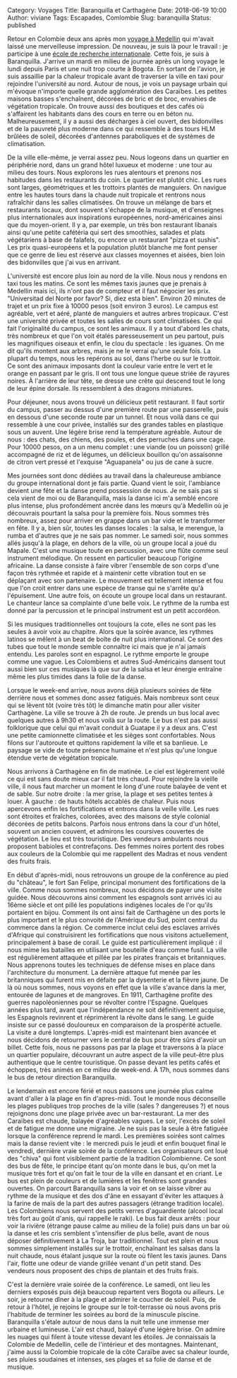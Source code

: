 Category: Voyages
Title: Baranquilla et Carthagène
Date: 2018-06-19 10:00
Author: viviane
Tags: Escapades, Comlombie
Slug: baranquilla
Status: published

Retour en Colombie deux ans après mon [voyage à Medellin](/medellin.html) qui m'avait laissé une merveilleuse impression. De nouveau, je suis là pour le travail : je participe à une [école de recherche internationale](http://openpyviv.com/2016/07/12/ECCO/). Cette fois, je suis à Baranquilla. J'arrive un mardi en milieu de journée après un long voyage le lundi depuis Paris et une nuit trop courte à Bogota. En sortant de l'avion, je suis assaillie par la chaleur tropicale avant de traverser la ville en taxi pour rejoindre l'université au nord. Autour de nous, je vois un paysage urbain qui m'évoque n'importe quelle grande agglomération des Caraïbes. Les petites maisons basses s'enchaînent, décorées de bric et de broc, envahies de végétation tropicale. On trouve aussi des boutiques et des cafés où s'affairent les habitants dans des cours en terre ou en béton nu. Malheureusement, il y a aussi des décharges à ciel ouvert, des bidonvilles et de la pauvreté plus moderne dans ce qui ressemble à des tours HLM brûlées de soleil, décorées d'antennes paraboliques et de systèmes de climatisation.

De la ville elle-même, je verrai assez peu. Nous logeons dans un quartier en périphérie nord, dans un grand hôtel luxueux et moderne : une tour au milieu des tours. Nous explorons les rues alentours et prenons nos habitudes dans les restaurants du coin. Le quartier est plutôt chic. Les rues sont larges, géométriques et les trottoirs plantés de manguiers. On navigue entre les hautes tours dans la chaude nuit tropicale et rentrons nous rafraîchir dans les salles climatisées. On trouve un mélange de bars et restaurants locaux, dont souvent s'échappe de la musique, et d'enseignes plus internationales aux inspirations européennes, nord-américaines ainsi que du moyen-orient. Il y a, par exemple, un très bon restaurant libanais ainsi qu'une petite cafétéria qui sert des smoothies, salades et plats végétariens à base de falafels, ou encore un restaurant "pizza et sushis". Les prix quasi-européens et la population plutôt blanche me font penser que ce genre de lieu est réservé aux classes moyennes et aisées, bien loin des bidonvilles que j'ai vus en arrivant.

L'université est encore plus loin au nord de la ville. Nous nous y rendons en taxi tous les matins. Ce sont les mêmes taxis jaunes que je prenais à Medellin mais ici, ils n'ont pas de compteur et il faut négocier les prix. "Universitad del Norte por favor? Si, diez esta bien". Environ 20 minutes de trajet et un prix fixe à 10000 pesos (soit environ 3 euros). Le campus est agréable, vert et aéré, planté de manguiers et autres arbres tropicaux. C'est une université privée et toutes les salles de cours sont climatisées. Ce qui fait l'originalité du campus, ce sont les animaux. Il y a tout d'abord les chats, très nombreux et que l'on voit étalés paresseusement un peu partout, puis les magnifiques oiseaux et enfin, le clou du spectacle : les iguanes. On me dit qu'ils montent aux arbres, mais je ne le verrai qu'une seule fois. La plupart du temps, nous les repérons au sol, dans l'herbe ou sur le trottoir. Ce sont des animaux imposants dont la couleur varie entre le vert et le orange en passant par le gris. Il ont tous une longue queue striée de rayures noires. À l'arrière de leur tête, se dresse une crête qui descend tout le long de leur épine dorsale. Ils ressemblent à des dragons miniatures.

Pour déjeuner, nous avons trouvé un délicieux petit restaurant. Il faut sortir du campus, passer au dessus d'une première route par une passerelle, puis en dessous d'une seconde route par un tunnel. Et nous voilà dans ce qui ressemble à une cour privée, installés sur des grandes tables en plastique sous un auvent. Une légère brise rend la température agréable. Autour de nous : des chats, des chiens, des poules, et des perruches dans une cage. Pour 10000 pesos, on a un menu complet : une viande (ou un poisson) grillé accompagné de riz et de légumes, un délicieux bouillon qu'on assaisonne de citron vert pressé et l'exquise "Aguapanela" ou jus de cane à sucre.

Mes journées sont donc dédiées au travail dans la chaleureuse ambiance du groupe international dont je fais partie. Quand vient le soir, l'ambiance devient une fête et la danse prend possession de nous. Je ne sais pas si cela vient de moi ou de Baranquilla, mais la danse ici m'a semblé encore plus intense, plus profondément ancrée dans les mœurs qu'à Medellin où je découvrais pourtant la salsa pour la première fois. Nous sommes très nombreux, assez pour arriver en grappe dans un bar vide et le transformer en fête. Il y a, bien sûr, toutes les danses locales : la salsa, le merengue, la rumba et d'autres que je ne sais pas nommer. Le samedi soir, nous sommes allés jusqu'à la plage, en dehors de la ville, où un groupe local a joué du Mapale. C'est une musique toute en percussion, avec une flûte comme seul instrument mélodique. On ressent en particulier beaucoup l'origine africaine. La danse consiste à faire vibrer l'ensemble de son corps d'une façon très rythmée et rapide et à maintenir cette vibration tout en se déplaçant avec son partenaire. Le mouvement est tellement intense et fou que l'on croit entrer dans une espèce de transe qui ne s'arrête qu'à l'épuisement. Une autre fois, on écoute un groupe local dans un  restaurant. Le chanteur lance sa complainte d'une belle voix. Le rythme de la rumba est donné par la percussion et le principal instrument est un petit accordéon.

Si les musiques traditionnelles ont toujours la cote, elles ne sont pas les seules à avoir voix au chapitre. Alors que la soirée avance, les rythmes latinos se mêlent à un beat de boîte de nuit plus international. Ce sont des tubes que tout le monde semble connaître ici mais que je n'ai jamais entendu. Les paroles sont en espagnol. Le rythme emporte le groupe comme une vague. Les Colombiens et autres Sud-Américains dansent tout aussi bien sur ces musiques là que sur de la salsa et leur énergie entraîne même les plus timides dans la folie de la danse.

Lorsque le week-end arrive, nous avons déjà plusieurs soirées de fête derrière nous et sommes donc assez fatigués. Mais nombreux sont ceux qui se lèvent tôt (voire très tôt) le dimanche matin pour aller visiter Carthagène. La ville se trouve à 2h de route. Je prends un bus local avec quelques autres à 9h30 et nous voilà sur la route. Le bus n'est pas aussi folklorique que celui qui m'avait conduit à Guatape il y a deux ans. C'est une petite camionnette climatisée et les sièges sont confortables. Nous filons sur l'autoroute et quittons rapidement la ville et sa banlieue. Le paysage se vide de toute présence humaine et n'est plus qu'une longue étendue verte de végétation tropicale.

Nous arrivons à Carthagène en fin de matinée. Le ciel est légèrement voilé ce qui est sans doute mieux car il fait très chaud. Pour rejoindre la vieille ville, il nous faut marcher un moment le long d'une route balayée de vent et de sable. Sur notre droite : la mer grise, la plage et ses petites tentes à louer. À gauche : de hauts hôtels accablés de chaleur. Puis nous apercevons enfin les fortifications et entrons dans la veille ville. Les rues sont étroites et fraîches, colorées, avec des maisons de style colonial décorées de petits balcons. Parfois nous entrons dans la cour d'un hôtel, souvent un ancien couvent, et admirons les coursives couvertes de végétation. Le lieu est très touristique. Des vendeurs ambulants nous proposent babioles et contrefaçons. Des femmes noires portent des robes aux couleurs de la Colombie qui me rappellent des Madras et nous vendent des fruits frais. 

En début d'après-midi, nous retrouvons un groupe de la conférence au pied du "château", le fort San Felipe, principal monument des fortifications de la ville. Comme nous sommes nombreux, nous décidons de payer une visite guidée. Nous découvrons ainsi comment les espagnols sont arrivés ici au 16ème siècle et ont pillé les populations indigènes locales de l'or qu'ils portaient en bijou. Comment ils ont ainsi fait de Carthagène un des ports le plus important et le plus convoité de l'Amérique du Sud, point central du commerce dans la région. Ce commerce inclut celui des esclaves arrivés d'Afrique qui construisirent les fortifications que nous visitons actuellement, principalement à base de corail. Le guide est particulièrement impliqué : il nous mime les batailles en utilisant une bouteille d'eau comme fusil. La ville est régulièrement attaquée et pillée par les pirates français et britanniques. Nous apprenons toutes les techniques de défense mises en place dans l'architecture du monument. La dernière attaque fut menée par les britanniques qui furent mis en défaite par la dysenterie et la fièvre jaune. De là où nous sommes, nous voyons en effet que la ville s'avance dans la mer, entourée de lagunes et de mangroves. En 1911, Carthagène profite des guerres napoléoniennes pour se révolter contre l'Espagne. Quelques années plus tard, avant que l'indépendance ne soit définitivement acquise, les Espagnols revinrent et réprimèrent la révolte dans le sang. Le guide insiste sur ce passé douloureux en comparaison de la prospérité actuelle. La visite a duré longtemps. L'après-midi est maintenant bien avancée et nous décidons de retourner vers le central de bus pour être sûrs d'avoir un billet. Cette fois, nous ne passons pas par la plage et traversons à la place un quartier populaire, découvrant un autre aspect de la ville peut-être plus authentique que le centre touristique. On passe devant les petits cafés et échoppes, très animés en ce milieu de week-end. À 17h, nous sommes dans le bus de retour direction Baranquilla.

Le lendemain est encore férié et nous passons une journée plus calme avant d'aller à la plage en fin d'apres-midi. Tout le monde nous déconseille les plages publiques trop proches de la ville  (sales ?  dangereuses ?) et nous rejoignons donc une plage privée avec un bar-restaurant. La mer des Caraïbes est chaude, balayée d'agréables vagues. Le soir, l'excès de soleil et de fatigue me donne une migraine. Je ne suis pas la seule à être fatiguée lorsque la conférence reprend le mardi. Les premières soirées sont calmes mais la danse revient vite : le mercredi puis le jeudi et enfin bouquet final le vendredi, dernière vraie soirée de la conférence. Les organisateurs ont loué des "chiva" qui font visiblement partie de la tradition Colombienne. Ce sont des bus de fête, le principe étant qu'on monte dans le bus, qu'on met la musique très fort et qu'on fait le tour de la ville en dansant et en criant. Le bus est plein de couleurs et de lumières et les fenêtres sont grandes ouvertes. On parcourt Baranquilla sans la voir et on se laisse vibrer au rythme de la musique et des dos d'âne en essayant d'éviter les attaques à la farine de maïs de la part des autres passagers (étrange tradition locale). Les Colombiens nous servent des petits verres d'aguardiente (alcool local très fort au goût d'anis, qui rappelle le raki).  Le bus fait deux arrêts : pour voir la rivière  (étrange pause calme au milieu de la folie) puis dans un bar où la danse et les cris semblent s'intensifier de plus belle, avant de nous déposer définitivement à La Troja, bar traditionnel. Tout est plein et nous sommes simplement installés sur le trottoir, enchaînant les salsas dans la nuit chaude, nous étalant jusque sur la route où filent les taxis jaunes. Dans l'air, flotte une odeur de viande grillée venant d'un petit stand. Des vendeurs nous proposent des chips de plantain et des fruits frais.

C'est la dernière vraie soirée de la conférence. Le samedi, ont lieu les derniers exposés puis déjà beaucoup repartent vers Bogota ou ailleurs. Le soir, je retourne dîner à la plage et admirer le coucher de soleil. Puis, de retour à l'hôtel, je rejoins le groupe sur le toit-terrasse où nous avons pris l'habitude de terminer les soirées au bord de la minuscule piscine. Baranquilla s'étale autour de nous dans la nuit telle une immense mer urbaine et lumineuse. L'air est chaud, balayé d'une légère brise. On admire les nuages qui filent à toute vitesse devant les étoiles. Je connaissais la Colombie de Medellin, celle de l'intérieur et des montagnes. Maintenant, j'aime aussi la Colombie tropicale de la côte Caraïbe avec sa chaleur lourde, ses pluies soudaines et intenses, ses plages et sa folie de danse et de musique.

